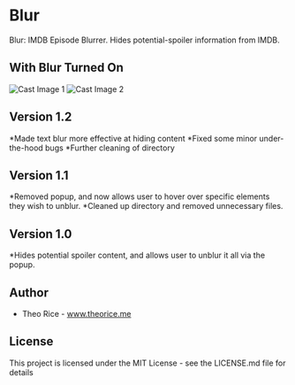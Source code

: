# Blur
Blur: IMDB Episode Blurrer. Hides potential-spoiler information from IMDB.

## With Blur Turned On
![Cast Image 1](http://theorice.me/resources/blur/credits_1.png?raw=true)
![Cast Image 2](http://theorice.me/resources/blur/credits_2.png?raw=true)

## Version 1.2
*Made text blur more effective at hiding content
*Fixed some minor under-the-hood bugs
*Further cleaning of directory

## Version 1.1
*Removed popup, and now allows user to hover over specific elements they wish to
unblur.
*Cleaned up directory and removed unnecessary files.

## Version 1.0
*Hides potential spoiler content, and allows user to unblur it all via the popup.

## Author
* Theo Rice - www.theorice.me

## License
This project is licensed under the MIT License - see the LICENSE.md file for details
